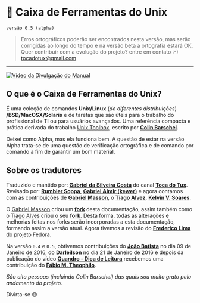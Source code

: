 # :wrench: Caixa de Ferramentas do Unix

`versão 0.5 (alpha)`

> Erros ortográficos poderão ser encontrados nesta versão, mas serão corrigidas ao longo do tempo e na versão beta a ortografia estará OK. Quer contribuir com a evolução do projeto? entre em contato :-) tocadotux@gmail.com

---

[![Vídeo da Divulgação do Manual](https://i.ytimg.com/vi/uk-s6K479UU/0.jpg)](https://www.youtube.com/watch?v=uk-s6K479UU)

## O que é o Caixa de Ferramentas do Unix?

É uma coleção de comandos __Unix/Linux__ (*de diferentes distribuições*) __/BSD/MacOSX/Solaris__
e de tarefas que são úteis para o trabalho do profissional de TI ou para usuários avançados.
Uma referência compacta e prática derivada do trabalho [Unix Toolbox](http://cb.vu/unixtoolbox/),
escrito por [__Colin Barschel__](http://colin.barschel.net/).

 Deixei como Alpha, mas ela funciona bem. A questão de estar na versão Alpha trata-se de uma questão de verificação ortográfica e de comando por comando a fim de garantir um bom material.

## Sobre os tradutores

Traduzido e mantido por: [__Gabriel da Silveira Costa__](https://github.com/tocadotux/) do canal [__Toca do Tux__](https://www.youtube.com/user/tocadotux).
Revisado por: [__Rumbler Soppa__](https://github.com/rumbler), [__Gabriel Almir (kewer)__](https://github.com/voidyo) e agora contamos com as contribuições de [__Gabriel Masson__](https://github.com/gmasson), o [__Tiago Alvez__](https://github.com/cegohub/), [__Kelvin V. Soares__](https://github.com/KelvinVenancio).

O [Gabriel Masson](https://github.com/gmasson/) criou um [__fork__](https://github.com/gmasson/caixaDeFerramentasDoUnix) desta documentação, assim também como o [Tiago Alves](https://github.com/cegohub/) criou o seu [__fork__](https://github.com/cegohub/caixaDeFerramentasDoUnix). Desta forma, todas as alterações e melhorias feitas nos forks serão incorporadas a esta documentação, formando assim a versão atual. Agora tivemos a revisão do [__Frederico Lima__](https://github.com/fredericolima) do projeto Fedora.

Na versão `0.4` e `0.5`, obtivemos contribuições do [__João Batista__](https://github.com/ryuuzaki42) no dia 09 de Janeiro de 2016, do [__Darleilson__](https://github.com/darleison) no dia 21 de Janeiro de 2016  e depois da publicação do vídeo [__Quandro - Dica de Leitura__](https://www.youtube.com/watch?v=cRxjfnYoA1s) recebemos uma contribuição do [__Fábio M. Theophilo__](https://github.com/Ziggoto).

*São oito pessoas (incluindo Colin Barschel) das quais sou muito grato pelo andamento do projeto.*

Divirta-se :smiley:
